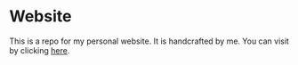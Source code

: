 # Website

This is a repo for my personal website. It is handcrafted by me. You can visit by clicking [here](https://ninadsachania.github.io/).